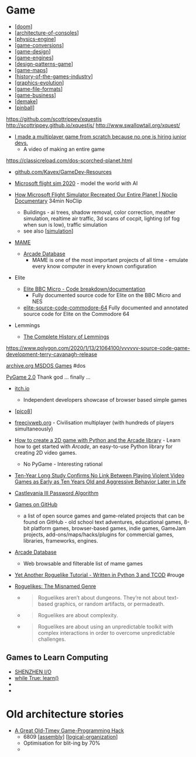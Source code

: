 Game
====

* [[doom]]
* [[architecture-of-consoles]]
* [[physics-engine]]
* [[game-conversions]]
* [[game-design]]
* [[game-engines]]
* [[design-patterns-game]]
* [[game-maps]]
* [[history-of-the-games-industry]]
* [[graphics-evolution]]
* [[game-file-formats]]
* [[game-business]]
* [[demake]]
* [[pinball]]

https://github.com/scottrippey/xquestjs
http://scottrippey.github.io/xquestjs/
http://www.swallowtail.org/xquest/

* [I made a multiplayer game from scratch because no one is hiring junior devs. ](https://www.youtube.com/watch?v=LBbVEqTPlzI)
    * A video of making an entire game

https://classicreload.com/dos-scorched-planet.html

* [github.com/Kavex/GameDev-Resources](https://github.com/Kavex/GameDev-Resources)

* [Microsoft flight sim 2020](https://www.bbc.co.uk/news/av/technology-53811956) - model the world with AI
* [How Microsoft Flight Simulator Recreated Our Entire Planet | Noclip Documentary](https://www.youtube.com/watch?v=0w7q1ZFfsxs) 34min NoClip
    * Buildings - ai trees, shadow removal, color correction, meather simulation, realtime air traffic, 3d scans of cocpit, lighting (of fog when sun is low), traffic simulation
    * see also [[simulation]]

* [MAME](https://mame.net)
    * [Arcade Database](http://adb.arcadeitalia.net)
        * MAME is one of the most important projects of all time - emulate every know computer in every known configuration

* Elite
    * [Elite BBC Micro - Code breakdown/documentation](https://www.bbcelite.com/)
        * Fully documented source code for Elite on the BBC Micro and NES
    * [elite-source-code-commodore-64](https://github.com/markmoxon/elite-source-code-commodore-64)  Fully documented and annotated source code for Elite on the Commodore 64 
* Lemmings
    * [The Complete History of Lemmings](http://www.javalemmings.com/DMA/Lem_1.htm)

https://www.polygon.com/2020/1/13/21064100/vvvvvv-source-code-game-development-terry-cavanagh-release

[archive.org MSDOS Games](https://archive.org/details/softwarelibrary_msdos_games?tab=collection) #dos

[PyGame 2.0](https://github.com/pygame/pygame/releases/tag/2.0.0) Thank god ... finally ... 

* [itch.io](https://itch.io/)
    * Independent developers showcase of browser based simple games
* [[pico8]]
* [freecivweb.org](https://www.freecivweb.org/) - Civilisation multiplayer (with hundreds of players simultaneously)

* [How to create a 2D game with Python and the Arcade library](https://opensource.com/article/18/4/easy-2d-game-creation-python-and-arcade) - Learn how to get started with _Arcade_, an easy-to-use Python library for creating 2D video games.
    * No PyGame - Interesting rational

* [Ten-Year Long Study Confirms No Link Between Playing Violent Video Games as Early as Ten Years Old and Aggressive Behavior Later in Life](https://gamesage.net/blogs/news/ten-year-long-study-confirms-no-link-between-playing-violent-video-games-as-early-as-ten-years-old-and-aggressive-behavior-later-in-life)


* [Castlevania III Password Algorithm](https://meatfighter.com/castlevania3-password/)

* [Games on GitHub](https://github.com/leereilly/games)
    * a list of open source games and game-related projects that can be found on GitHub - old school text adventures, educational games, 8-bit platform games, browser-based games, indie games, GameJam projects, add-ons/maps/hacks/plugins for commercial games, libraries, frameworks, engines.

* [Arcade Database](http://adb.arcadeitalia.net/)
    * Web browsable and filterable list of mame games

* [Yet Another Roguelike Tutorial - Written in Python 3 and TCOD](http://rogueliketutorials.com/tutorials/tcod/v2/) #rouge
* [Roguelikes: The Misnamed Genre](https://zorbathut.livejournal.com/827037.html)
    * > Roguelikes aren’t about dungeons. They’re not about text-based graphics, or random artifacts, or permadeath.
    * > Roguelikes are about complexity.
    * > Roguelikes are about using an unpredictable toolkit with complex interactions in order to overcome unpredictable challenges.

Games to Learn Computing
------------------------

* [SHENZHEN I/O](https://store.steampowered.com/app/504210/SHENZHEN_IO/)
* [while True: learn()](https://store.steampowered.com/app/619150/while_True_learn/)
* [](https://www.zachtronics.com/tis-100/)
* [](https://tomorrowcorporation.com/humanresourcemachine)


Old architecture stories
=======================
* [A Great Old-Timey Game-Programming Hack](https://blog.moertel.com/posts/2013-12-14-great-old-timey-game-programming-hack.html)
    * 6809 [[assembly]] [[logical-organization]]
    * Optimisation for blit-ing by 70%
    * 


[//begin]: # "Autogenerated link references for markdown compatibility"
[doom]: doom.md "Doom"
[architecture-of-consoles]: architecture-of-consoles.md "Architecture of Games Consoles"
[physics-engine]: physics-engine.md "Physics Engine"
[game-conversions]: game-conversions.md "game-conversions"
[game-design]: game-design.md "Game Design"
[game-engines]: game-engines.md "game-engines"
[design-patterns-game]: design-patterns-game.md "design-patterns-game"
[game-maps]: game-maps.md "Game Maps"
[history-of-the-games-industry]: history-of-the-games-industry.md "history-of-the-games-industry"
[graphics-evolution]: graphics-evolution.md "Evolution of Computer Graphics"
[game-file-formats]: game-file-formats.md "Game file formats"
[game-business]: game-business.md "Game Business"
[demake]: demake.md "De-make"
[pinball]: pinball.md "Pinball"
[simulation]: simulation.md "Simulation"
[pico8]: pico8.md "Pico8"
[assembly]: assembly.md "Assembly Code"
[logical-organization]: logical-organization.md "Logical Organization"
[//end]: # "Autogenerated link references"